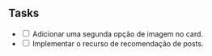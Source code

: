 <h2>Tasks</h2>

-   <input type="checkbox"> Adicionar uma segunda opção de imagem no card.
-   <input type="checkbox"> Implementar o recurso de recomendação de posts.
